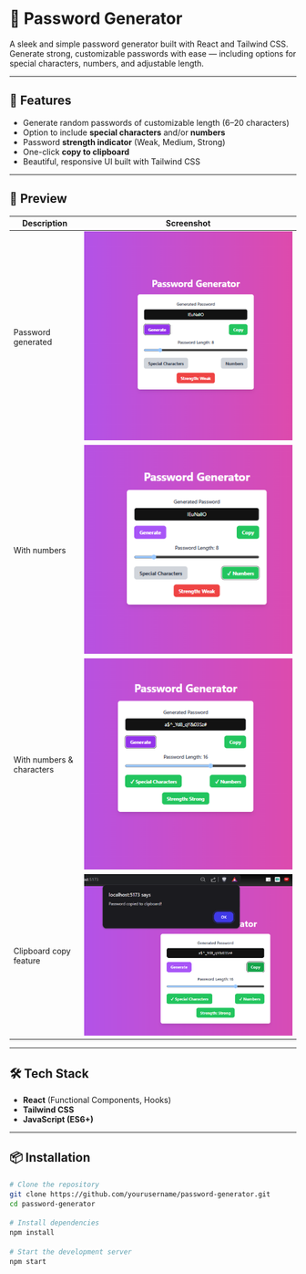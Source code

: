 # 🔐 Password Generator

A sleek and simple password generator built with React and Tailwind CSS. Generate strong, customizable passwords with ease — including options for special characters, numbers, and adjustable length.

---

## 🚀 Features

- Generate random passwords of customizable length (6–20 characters)
- Option to include **special characters** and/or **numbers**
- Password **strength indicator** (Weak, Medium, Strong)
- One-click **copy to clipboard**
- Beautiful, responsive UI built with Tailwind CSS

---

## 📸 Preview

| Description                  | Screenshot                 |
|-----------------------------|----------------------------|
| Password generated          | ![Password Generated](image-1.png) |
| With numbers                | ![With Numbers](image.png) |
| With numbers & characters   | ![With Numbers and Characters](image-2.png) |
| Clipboard copy feature      | ![Clipboard Copy](image-3.png) |

---

## 🛠 Tech Stack

- **React** (Functional Components, Hooks)
- **Tailwind CSS**
- **JavaScript (ES6+)**

---

## 📦 Installation

```bash
# Clone the repository
git clone https://github.com/yourusername/password-generator.git
cd password-generator

# Install dependencies
npm install

# Start the development server
npm start
